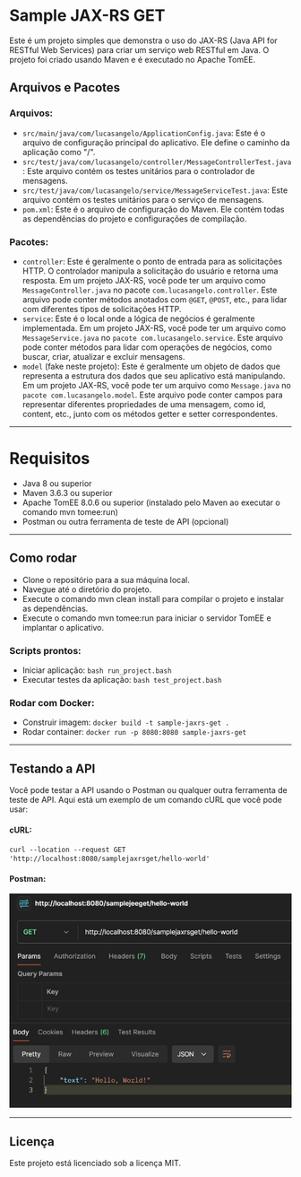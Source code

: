# Sample JAX-RS GET

Este é um projeto simples que demonstra o uso do JAX-RS (Java API for RESTful Web Services) para criar um serviço web RESTful em Java. O projeto foi criado usando Maven e é executado no Apache TomEE.

## Arquivos e Pacotes

### Arquivos:

- `src/main/java/com/lucasangelo/ApplicationConfig.java`: Este é o arquivo de configuração principal do aplicativo. Ele define o caminho da aplicação como "/".
- `src/test/java/com/lucasangelo/controller/MessageControllerTest.java`: Este arquivo contém os testes unitários para o controlador de mensagens.
- `src/test/java/com/lucasangelo/service/MessageServiceTest.java`: Este arquivo contém os testes unitários para o serviço de mensagens.
- `pom.xml`: Este é o arquivo de configuração do Maven. Ele contém todas as dependências do projeto e configurações de compilação.

### Pacotes:

- `controller`: Este é geralmente o ponto de entrada para as solicitações HTTP. O controlador manipula a solicitação do usuário e retorna uma resposta. Em um projeto JAX-RS, você pode ter um arquivo como `MessageController.java` no pacote `com.lucasangelo.controller`. Este arquivo pode conter métodos anotados com `@GET`, `@POST`, etc., para lidar com diferentes tipos de solicitações HTTP.  
- `service`: Este é o local onde a lógica de negócios é geralmente implementada. Em um projeto JAX-RS, você pode ter um arquivo como `MessageService.java` no `pacote com.lucasangelo.service`. Este arquivo pode conter métodos para lidar com operações de negócios, como buscar, criar, atualizar e excluir mensagens.
- `model` (fake neste projeto): Este é geralmente um objeto de dados que representa a estrutura dos dados que seu aplicativo está manipulando. Em um projeto JAX-RS, você pode ter um arquivo como `Message.java` no `pacote com.lucasangelo.model`. Este arquivo pode conter campos para representar diferentes propriedades de uma mensagem, como id, content, etc., junto com os métodos getter e setter correspondentes.

---

# Requisitos

- Java 8 ou superior
- Maven 3.6.3 ou superior
- Apache TomEE 8.0.6 ou superior (instalado pelo Maven ao executar o comando mvn tomee:run)
- Postman ou outra ferramenta de teste de API (opcional)

---

## Como rodar

- Clone o repositório para a sua máquina local.
- Navegue até o diretório do projeto.
- Execute o comando mvn clean install para compilar o projeto e instalar as dependências.
- Execute o comando mvn tomee:run para iniciar o servidor TomEE e implantar o aplicativo.

### Scripts prontos:

- Iniciar aplicação: `bash run_project.bash`
- Executar testes da aplicação: `bash test_project.bash`

### Rodar com Docker:

- Construir imagem: `docker build -t sample-jaxrs-get .`
- Rodar container: `docker run -p 8080:8080 sample-jaxrs-get`

---

## Testando a API

Você pode testar a API usando o Postman ou qualquer outra ferramenta de teste de API. Aqui está um exemplo de um comando cURL que você pode usar:

#### cURL:
```
curl --location --request GET 'http://localhost:8080/samplejaxrsget/hello-world'
```

#### Postman:
![postman_request.png.jpg](postman_request.png.jpg)

---

## Licença

Este projeto está licenciado sob a licença MIT.




